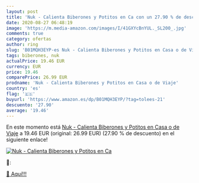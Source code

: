 ```yaml
---
layout: post
title: 'Nuk - Calienta Biberones y Potitos en Ca con un 27.90 % de descuento'
date: 2020-08-27 06:48:19
image: 'https://m.media-amazon.com/images/I/41GXYcBnYUL._SL200_.jpg'
comments: true
category: ofertas
author: ring
slug: 'B01MQH3EYP-es Nuk - Calienta Biberones y Potitos en Casa o de Viaje'
tags: biberones, nuk
actualPrice: 19.46 EUR
currency: EUR
price: 19.46
comparePrice: 26.99 EUR
prodname: 'Nuk - Calienta Biberones y Potitos en Casa o de Viaje'
country: 'es'
flag: '🇪🇸'
buyurl: 'https://www.amazon.es/dp/B01MQH3EYP/?tag=tolees-21'
descuento: '27.90'
average: '19.46'
---
```


En este momento está [Nuk - Calienta Biberones y Potitos en Casa o de Viaje](https://www.amazon.es/dp/B01MQH3EYP/?tag=tolees-21) a 19.46 EUR (original: 26.99 EUR) (27.90 %  de descuento) en el siguiente enlace!

[![Nuk - Calienta Biberones y Potitos en Ca](https://m.media-amazon.com/images/I/41GXYcBnYUL._SL200_.jpg)](https://www.amazon.es/dp/B01MQH3EYP/?tag=tolees-21)

🔎:


[🛒 Aquí!!!](https://www.amazon.es/dp/B01MQH3EYP/?tag=tolees-21)
